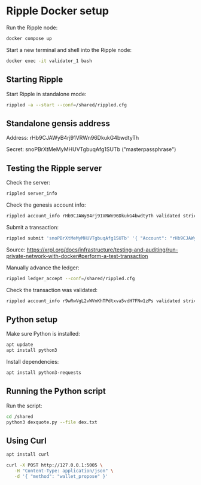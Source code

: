 # Ripple Docker setup

Run the Ripple node:

```bash
docker compose up
```

Start a new terminal and shell into the Ripple node:

```bash
docker exec -it validator_1 bash
```

## Starting Ripple

Start Ripple in standalone mode:

```bash
rippled -a --start --conf=/shared/rippled.cfg
```

## Standalone gensis address

Address: rHb9CJAWyB4rj91VRWn96DkukG4bwdtyTh

Secret: snoPBrXtMeMyMHUVTgbuqAfg1SUTb ("masterpassphrase")

## Testing the Ripple server

Check the server:

```bash
rippled server_info
```

Check the genesis account info:

```bash
rippled account_info rHb9CJAWyB4rj91VRWn96DkukG4bwdtyTh validated strict
```

Submit a transaction:

```bash
rippled submit 'snoPBrXtMeMyMHUVTgbuqAfg1SUTb' '{ "Account": "rHb9CJAWyB4rj91VRWn96DkukG4bwdtyTh", "Amount": "1000000000", "Destination": "r9wRwVgL2vWVnKhTPdtxva5vdH7FNw1zPs", "TransactionType": "Payment", "Fee": "10" }'
```

Source: https://xrpl.org/docs/infrastructure/testing-and-auditing/run-private-network-with-docker#perform-a-test-transaction

Manually advance the ledger:

```bash
rippled ledger_accept --conf=/shared/rippled.cfg
```

Check the transaction was validated:

```bash
rippled account_info r9wRwVgL2vWVnKhTPdtxva5vdH7FNw1zPs validated strict
```

## Python setup

Make sure Python is installed:

```bash
apt update
apt install python3
```

Install dependencies:

```bash
apt install python3-requests
```

## Running the Python script

Run the script:

```bash
cd /shared
python3 dexquote.py --file dex.txt
```

## Using Curl

```bash
apt install curl
```

```bash
curl -X POST http://127.0.0.1:5005 \
   -H "Content-Type: application/json" \
   -d '{ "method": "wallet_propose" }'
```